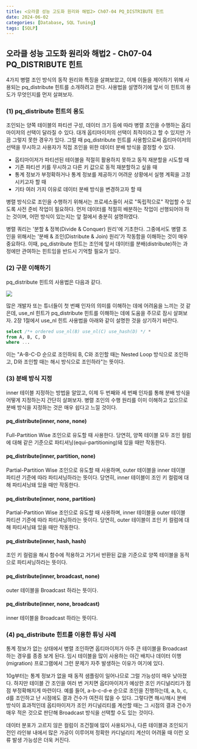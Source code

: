 ```yaml
---
title: <오라클 성능 고도화 원리와 해법2> Ch07-04 PQ_DISTRIBUTE 힌트
date: 2024-06-02
categories: [Database, SQL Tuning]
tags: [SQLP]
---
```


## 오라클 성능 고도화 원리와 해법2 - Ch07-04 PQ_DISTRIBUTE 힌트

4가지 병렬 조인 방식의 동작 원리와 특징을 살펴보았고, 이제 이들을 제어하기 위해 사용되는 pq_distribute 힌트를 소개하려고 한다. 사용법을 설명하기에 앞서 이 힌트의 용도가 무엇인지를 먼저 살펴보자.

### (1) pq_distribute 힌트의 용도

조인되는 양쪽 테이블의 파티션 구성, 데이터 크기 등에 따라 병렬 조인을 수행하는 옵티마이저의 선택이 달라질 수 있다. 대개 옵티마이저의 선택이 최적이라고 할 수 있지만 가끔 그렇지 못한 경우가 있다. 그럴 때 pq_distribute 힌트를 사용함으로써 옵티마이저의 선택을 무시하고 사용자가 직접 조인을 위한 데이터 분배 방식을 결정할 수 있다.

- 옵티마이저가 파티션된 테이블을 적절히 활용하지 못하고 동적 재분할을 시도할 때
- 기존 파티션 키를 무시하고 다른 키 값으로 동적 재분할하고 싶을 때
- 통계 정보가 부정확하거나 통계 정보를 제공하기 어려운 상황에서 실행 계획을 고정시키고자 할 때
- 기타 여러 가지 이유로 데이터 분배 방식을 변경하고자 할 때

병렬 방식으로 조인을 수행하기 위해서는 프로세스들이 서로 "독립적으로" 작업할 수 있도록 사전 준비 작업이 필요하다. 먼저 데이터를 적절히 배분하는 작업이 선행되어야 하는 것이며, 어떤 방식이 있는지는 앞 절에서 충분히 설명하였다.

병렬 쿼리는 '분할 & 정복(Divide & Conquer) 원리'에 기초한다. 그중에서도 병렬 조인을 위해서는 '분배 & 조인(Distribute & Join) 원리'가 작동함을 이해하는 것이 매우 중요하다. 이때, pq_distribute 힌트는 조인에 앞서 데이터를 분배(distribute)하는 과정에만 관여하는 힌트임을 반드시 기억할 필요가 있다.

### (2) 구문 이해하기

pq_distribute 힌트의 사용법은 다음과 같다.

![](sqlp2-07-04-2-hint-usage1.png)

많은 개발자 또는 튜너들이 첫 번째 인자의 의미를 이해하는 데에 어려움을 느끼는 것 같은데, use_nl 힌트가 pq_distribute 힌트를 이해하는 데에 도움을 주므로 잠시 살펴보자. 2장 1절에서 use_nl 힌트 사용법을 아래와 같이 설명한 것을 상기하기 바란다.

```sql
select /*+ ordered use_nl(B) use_nl(C) use_hash(D) */ *
from A, B, C, D
where ...
```

이는 "A-B-C-D 순으로 조인하되 B, C와 조인할 때는 Nested Loop 방식으로 조인하고, D와 조인할 때는 해시 방식으로 조인하라"는 뜻이다.

### (3) 분배 방식 지정

inner 테이블 지정하는 방법을 알았고, 이제 두 번째와 세 번째 인자를 통해 분배 방식을 어떻게 지정하는지 간단히 살펴보자. 병렬 조인의 수행 원리를 이미 이해하고 있으므로 분배 방식을 지정하는 것은 매우 쉽다고 느낄 것이다.

#### pq_distribute(inner, none, none)

Full-Partition Wise 조인으로 유도할 때 사용한다. 당연히, 양쪽 테이블 모두 조인 컬럼에 대해 같은 기준으로 파티셔닝(equi-partitioning)돼 있을 때만 작동한다.

#### pq_distribute(inner, partition, none)

Partial-Partition Wise 조인으로 유도할 때 사용하며, outer 테이블을 inner 테이블 파티션 기준에 따라 파티셔닝하라는 뜻이다. 당연히, inner 테이블이 조인 키 컬럼에 대해 파티셔닝돼 있을 때만 작동한다.

#### pq_distribute(inner, none, partition)

Partial-Partition Wise 조인으로 유도할 때 사용하며, inner 테이블을 outer 테이블 파티션 기준에 따라 파티셔닝하라는 뜻이다. 당연히, outer 테이블이 조인 키 컬럼에 대해 파티셔닝돼 있을 때만 작동한다.

#### pq_distribute(inner, hash, hash)

조인 키 컬럼을 해시 함수에 적용하고 거기서 반환된 값을 기준으로 양쪽 테이블을 동적으로 파티셔닝하라는 뜻이다.

#### pq_distribute(inner, broadcast, none)

outer 테이블을 Broadcast 하라는 뜻이다.

#### pq_distribute(inner, none, broadcast)

inner 테이블을 Broadcast 하라는 뜻이다.

### (4) pq_distribute 힌트를 이용한 튜닝 사례

통계 정보가 없는 상태에서 병렬 조인하면 옵티마이저가 아주 큰 테이블을 Broadcast 하는 경우를 종종 보게 된다. 임시 테이블을 많이 사용하는 야간 배치나 데이터 이행(migration) 프로그램에서 그런 문제가 자주 발생하는 이유가 여기에 있다.

10g부터는 통계 정보가 없을 때 동적 샘플링이 일어나므로 그럴 가능성이 매우 낮아졌다. 하지만 테이블 간 조인을 여러 번 거치면 옵티마이저가 예상한 조인 카디널리티가 점점 부정확해지게 마련이다. 예를 들어, a-b-c-d-e 순으로 조인을 진행하는데, a, b, c, d를 조인하고 난 시점에도 결과 건수가 여전히 많을 수 있다. 그렇다면 해시/해시 분배 방식이 효과적인데 옵티마이저가 조인 카디널리티를 계산할 때는 그 시점의 결과 건수가 매우 적은 것으로 판단해 Broadcast 방식을 선택할 수도 있는 것이다.

데이터 분포가 고르지 않은 컬럼이 조건절에 많이 사용되거나, 다른 테이블과 조인되기 전인 라인뷰 내에서 많은 가공이 이루어져 정확한 카디널리티 계산이 어려울 때 이런 오류 발생 가능성은 더욱 커진다.
